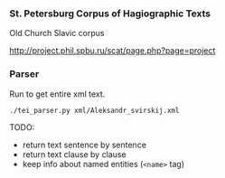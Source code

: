 ### St. Petersburg Corpus of Hagiographic Texts

Old Church Slavic corpus

http://project.phil.spbu.ru/scat/page.php?page=project


### Parser
Run to get entire xml text.

```
./tei_parser.py xml/Aleksandr_svirskij.xml
```

TODO:
 * return text sentence by sentence
 * return text clause by clause
 * keep info about named entities (`<name>` tag)
